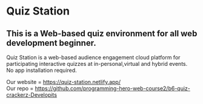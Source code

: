 <h1>Quiz Station</h1>
<h2>This is a Web-based quiz environment for all web development beginner.</h3>
<p>Quiz Station is a web-based audience engagement cloud platform for participating interactive quizzes at in-personal,virtual and hybrid events. </br>
No app installation required.</p>

Our website = https://quiz-station.netlify.app/ </br> Our repo =
https://github.com/programming-hero-web-course2/b6-quiz-crackerz-Developits
